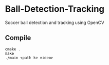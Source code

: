 # Ball-Detection-Tracking
Soccer ball detection and tracking using OpenCV

## Compile
```
cmake .
make
./main <path ke video>
```
